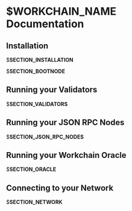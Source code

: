 # $__WORKCHAIN_NAME__ Documentation

## Installation

$__SECTION_INSTALLATION__

$__SECTION_BOOTNODE__

## Running your Validators

$__SECTION_VALIDATORS__

## Running your JSON RPC Nodes

$__SECTION_JSON_RPC_NODES__

## Running your Workchain Oracle

$__SECTION_ORACLE__

## Connecting to your Network

$__SECTION_NETWORK__